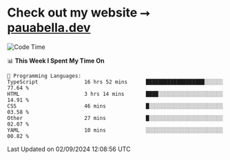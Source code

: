 # Check out my website ⭢ [pauabella.dev](https://pauabella.dev)

<!--START_SECTION:waka-->
![Code Time](http://img.shields.io/badge/Code%20Time-3%2C683%20hrs%2011%20mins-blue)

📊 **This Week I Spent My Time On** 

```text
💬 Programming Languages: 
TypeScript               16 hrs 52 mins      ███████████████████░░░░░░   77.64 % 
HTML                     3 hrs 14 mins       ████░░░░░░░░░░░░░░░░░░░░░   14.91 % 
CSS                      46 mins             █░░░░░░░░░░░░░░░░░░░░░░░░   03.58 % 
Other                    27 mins             █░░░░░░░░░░░░░░░░░░░░░░░░   02.07 % 
YAML                     10 mins             ░░░░░░░░░░░░░░░░░░░░░░░░░   00.82 % 
```


 Last Updated on 02/09/2024 12:08:56 UTC
<!--END_SECTION:waka-->
